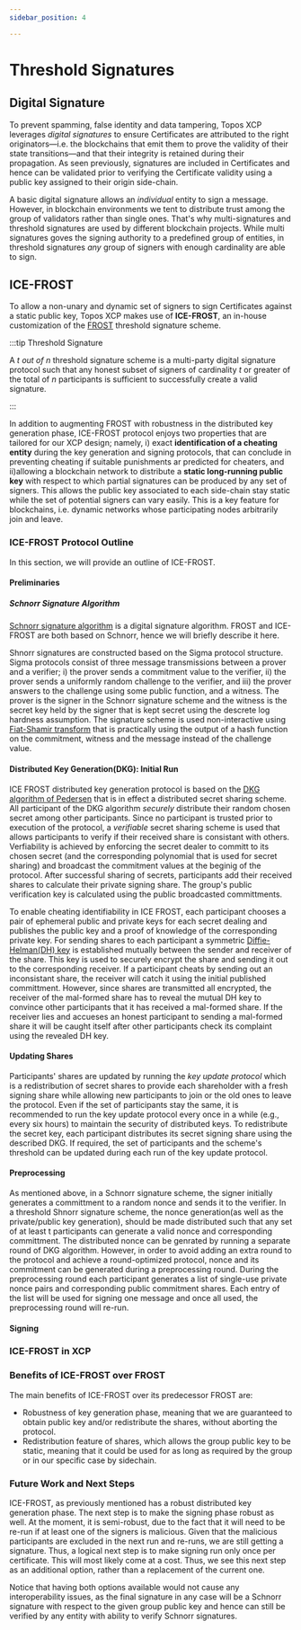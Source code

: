 ```yaml
---
sidebar_position: 4

---
```


# Threshold Signatures

## Digital Signature

To prevent spamming, false identity and data tampering, Topos XCP leverages _digital signatures_ to ensure Certificates are attributed to the right originators—i.e. the blockchains that emit them to prove the validity of their state transitions—and that their integrity is retained during their propagation. As seen previously, signatures are included in Certificates and hence can be validated prior to verifying the Certificate validity using a public key assigned to their origin side-chain. 

A basic digital signature allows an *individual* entity to sign a message. However, in blockchain environments we tent to distribute trust among the group of validators rather than single ones. That's why multi-signatures and threshold signatures are used by different blockchain projects. While multi signatures goves the signing authority to a predefined group of entities, in threshold signatures *any* group of signers with enough cardinality are able to sign.

## ICE-FROST

To allow a non-unary and dynamic set of signers to sign Certificates against a static public key, Topos XCP makes use of **ICE-FROST**, an in-house customization of the [FROST](https://eprint.iacr.org/2020/852.pdf) threshold signature scheme.

:::tip Threshold Signature

A _t out of n_ threshold signature scheme is a multi-party digital signature protocol such that any honest subset of signers of cardinality _t_ or greater of the total of _n_ participants is sufficient to successfully create a valid signature.

:::

In addition to augmenting FROST with robustness in the distributed key generation phase, ICE-FROST protocol enjoys two properties that are tailored for our XCP design; namely, i) exact **identification of a cheating entity** during the key generation and signing protocols, that can conclude in preventing cheating if suitable punishments ar predicted for cheaters, and ii)allowing a blockchain network to distribute a **static long-running public key** with respect to which partial signatures can be produced by any set of signers. This allows the public key associated to each side-chain stay static while the set of potential signers can vary easily. This is a key feature for blockchains, i.e. dynamic networks whose participating nodes arbitrarily join and leave.

### ICE-FROST Protocol Outline

In this section, we will provide an outline of ICE-FROST.

#### Preliminaries

##### Schnorr Signature Algorithm

[Schnorr signature algorithm](https://link.springer.com/article/10.1007/BF00196725) is a digital signature algorithm. FROST and ICE-FROST are both based on Schnorr, hence we will briefly describe it here.

Shnorr signatures are constructed based on the Sigma protocol structure. Sigma protocols consist of three message transmissions between a prover and a verifier; i) the prover sends a commitment value to the verifier, ii) the prover sends a uniformly random challenge to the verifier, and iii) the prover answers to the challenge using some public function, and a witness. The prover is the signer in the Schnorr signature scheme and the witness is the secret key held by the signer that is kept secret using the descrete log hardness assumption. The signature scheme is used non-interactive using [Fiat-Shamir transform](https://link.springer.com/content/pdf/10.1007/3-540-47721-7_12.pdf) that is practically using the output of a hash function on the commitment, witness and the message instead of the challenge value. 


#### Distributed Key Generation(DKG): Initial Run

ICE FROST distributed key generation protocol is based on the [DKG algorithm of Pedersen](https://link.springer.com/chapter/10.1007/3-540-46416-6_47) that is in effect a distributed secret sharing scheme. All participant of the DKG algorithm *securely* distribute their random chosen secret among other participants. Since no participant is trusted prior to execution of the protocol,  a *verifiable* secret sharing scheme is used that allows participants to verify if their received share is consistant with others. Verfiability is achieved by enforcing the secret dealer to committ to its chosen secret (and the corresponding polynomial that is used for secret sharing) and broadcast the commitment values at the beginig of the protocol. After successful sharing of secrets, participants add their received shares to calculate their private signing share. The group's public verification key is calculated using the public broadcasted committments. 

To enable cheating identifiability in ICE FROST, each participant chooses a pair of ephemeral public and private keys for each secret dealing and publishes the public key and a proof of knowledge of the corresponding private key. For sending shares to each participant a symmetric [Diffie-Helman(DH) key](https://ee.stanford.edu/%7Ehellman/publications/24.pdf) is established mutually between the sender and receiver of the share. This key is used to securely encrypt the share and sending it out to the corresponding receiver. If a participant cheats by sending out an inconsistant share, the receiver will catch it using the initial published committment. However, since shares are transmitted all encrypted, the receiver of the mal-formed share has to reveal the mutual DH key to convince other participants that it has received a mal-formed share. If the receiver lies and accueses an honest participant to sending a mal-formed share it will be caught itself after other participants check its complaint using the revealed DH key.


#### Updating Shares

Participants' shares are updated by running the *key update protocol* which is a redistribution of secret shares to provide each shareholder with a fresh signing share while allowing new participants to join or the old ones to leave the protocol. Even if the set of participants stay the same, it is recommended to run the key update protocol every once in a while (e.g., every six hours) to maintain the security of distributed keys. To redistribute the secret key, each participant distributes its secret signing share using the described DKG. If required, the set of participants and the scheme's threshold can be updated during each run of the key update protocol. 



#### Preprocessing

As mentioned above, in a Schnorr signature scheme, the signer initially generates a committment to a random nonce and sends it to the verifier. In a threshold Shnorr signature scheme, the nonce generation(as well as the private/public key generation), should be made distributed such that any set of at least t participants can generate a valid nonce and corresponding committment. The distributed nonce can be genrated by running a separate round of DKG algorithm. However, in order to avoid adding an extra round to the protocol and achieve a round-optimized protocol, nonce and its commitment can be generated during a preprocessing round. During the preprocessing round each participant generates a list of single-use private nonce pairs and corresponding public commitment shares. Each entry of the list will be used for signing one message and once all used, the preprocessing round will re-run.


#### Signing



### ICE-FROST in XCP



### Benefits of ICE-FROST over FROST

The main benefits of ICE-FROST over its predecessor FROST are:

- Robustness of key generation phase, meaning that we are guaranteed to obtain public key and/or redistribute the shares, without aborting the protocol.
- Redistribution feature of shares, which allows the group public key to be static, meaning that it could be used for as long as required by the group or in our specific case by sidechain.

### Future Work and Next Steps

ICE-FROST, as previously mentioned has a robust distributed key generation phase. The next step is to make the signing phase robust as well. At the moment, it is semi-robust, due to the fact that it will need to be re-run if at least one of the signers is malicious. Given that the malicious participants are excluded in the next run and re-runs, we are still getting a signature. Thus, a logical next step is to make signing run only once per certificate. This will most likely come at a cost. Thus, we see this next step as an additional option, rather than a replacement of the current one.

Notice that having both options available would not cause any interoperability issues, as the final signature in any case will be a Schnorr signature with respect to the given group public key and hence can still be verified by any entity with ability to verify Schnorr signatures.

